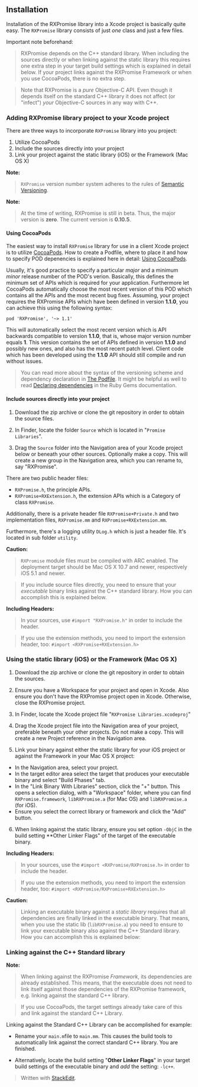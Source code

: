 ## Installation

Installation of the RXPromise library into a Xcode project is basically quite easy. The `RXPromise` library consists of just _one_ class and just a few files.

Important note beforehand:  

> RXPromise depends on the C++ standard library. When including the sources directly or when linking against the static library this requires one extra step in your target build settings which is explained in detail below. If your project links against the RXPromise Framework or when you use CocoaPods, there is no extra step.

> Note that RXPromise is a *pure* Objective-C API. Even though it depends itself on the standard C++ library it does not affect (or "infect") *your* Objective-C sources in any way with C++.

### Adding RXPromise library project to your Xcode project

There are three ways to incorporate `RXPromise` library into you project:

 1. Utilize CocoaPods
 2. Include the sources directly into your project
 3. Link your project against the static library (iOS) or the Framework (Mac OS X)

**Note:**
> `RXPromise` version number system adheres to the rules of [Semantic Versioning](http://semver.org).

**Note:**
> At the time of writing, RXPromise is still in beta. Thus, the major version is **zero**. The current version is **0.10.5**.


#### Using CocoaPods

The easiest way to install `RXPromise` library for use in a client Xcode project is to utilize [CocoaPods](http://cocoapods.org). How to create a Podfile, where to place it and how to specify POD depenencies is explained here in detail: [Using CocoaPods](http://guides.cocoapods.org/using/using-cocoapods.html).

Usually, it's good practice to specify a particular _major_ and a minimum _minor_ release number of the POD's verion. Basically, this defines the minimum set of APIs which is required for your application. Furthermore let CocoaPods automatically choose the most recent version of this POD which contains all the APIs and the most recent bug fixes. Assuming, your project requires the RXPromise APIs which have been defined in version **1.1.0**, you can achieve this using the following syntax:

`pod 'RXPromise', '~> 1.1'`

This will automatically select the most recent version which is API backwards compatible to version **1.1.0**, that is, whose major version number equals **1**. This version contains the set of APIs defined in version **1.1.0**  and possibly new ones, and also has the most recent patch level. Client code which has been developed using the **1.1.0** API should still compile and run without issues.

> You can read more about the syntax of the versioning scheme and dependency declaration in [The Podfile](http://guides.cocoapods.org/using/the-podfile.html). It might be helpful as well to read [Declaring dependencies](http://guides.rubygems.org/patterns/#declaring_dependencies) in the Ruby Gems documentation.


#### Include sources directly into your project

   1. Download the zip archive or clone the git repository in order to obtain the source files. 

      
   1. In Finder, locate the folder `Source` which is located in "`Promise Libraries`". 

   1. Drag the `Source` folder into the Navigation area of your Xcode project below or beneath your other sources. Optionally make a copy. This will create a new group in the Navigation area, which you can rename to, say "RXPromise".

There are two public header files: 

 - `RXPromise.h`,  the principle APIs.
 - `RXPromise+RXExtension.h`, the extension APIs which is a Category of class `RXPromise`.
 
Additionally, there is a private header file `RXPromise+Private.h` and two implementation files, `RXPromise.mm` and `RXPromise+RXExtension.mm`.

Furthermore, there's a logging utility `DLog.h` which is just a header file. It's located in sub folder `utility`.

   
**Caution:**
> `RXPromise` module files must be compiled with ARC enabled. The deployment target should be Mac OS X 10.7 and newer, respectively iOS 5.1 and newer.

> If you include source files directly, you need to ensure that your _executable_ binary links against the C++ standard library. How you can accomplish this is explained below.

**Including Headers:**

> In your sources, use  `#import "RXPromise.h"` in order to include the header. 

> If you use the extension methods, you need to import the extension header, too: `#import <RXPromise+RXExtension.h>`

 

### Using the static library (iOS) or the Framework (Mac OS X)

1. Download the zip archive or clone the git repository in order to obtain the sources. 

2. Ensure you have a Workspace for your project and open in Xcode. Also ensure you don't have the RXPromise project open in Xcode. Otherwise, close the RXPromise project. 

3. In Finder, locate the Xcode project file "`RXPromise Libraries.xcodeproj`" 

4. Drag the Xcode project file into the Navigation area of your project, preferable beneath your other projects. Do not make a copy. This will create a new Project reference in the Navigation area.

5. Link your binary against either the static library for your iOS project or against the Framework in your Mac OS X project:

- In the Navigation area, select your project. 
- In the target editor area select the target that produces your executable binary and select "Build Phases" tab. 
- In the "Link Binary With Libraries" section, click the "+" button. This opens a selection dialog, with a "Workspace" folder, where you can find `RXPromise.framework`, `libRXPromise.a` (for Mac OS) and `libRXPromise.a` (for iOS). 
- Ensure you select the correct library or framework and click the "Add" button.

6. When linking against the static library, ensure you set option `-ObjC` in the build setting **Other Linker Flags" of the target of the executable binary.

**Including Headers:**
> In your sources, use the `#import <RXPromise/RXPromise.h>` in order to include the header.

> If you use the extension methods, you need to import the extension header, too: `#import <RXPromise/RXPromise+RXExtension.h>`


**Caution:**
> Linking an executable binary against a _static library_ requires that all dependencies are finally linked in the executable binary. That means, when you use the static lib (`libRXPromise.a`) you need to ensure to link your executable binary also against the C++ Standard library. How you can accomplish this is explained below:


### Linking against the C++ Standard library

 **Note:** 
> When linking against the RXPromise *Framework*, its dependencies are already established. This means, that the executable does not need to link itself against those dependencies of the RXPromise framework, e.g. linking against the standard C++ library.  

> If you use CocoaPods, the target settings already take care of this and link against the standard C++ Library.



Linking against the Standard C++ Library can be accomplished for example:

  - Rename your `main.m`file to `main.mm`. This causes the build tools to automatically link against the correct standard C++ library. You are finished.

  - Alternatively, locate the build setting "**Other Linker Flags**" in your target build settings of the executable binary and *add* the setting: `-lc++`.



> Written with [StackEdit](https://stackedit.io/).
